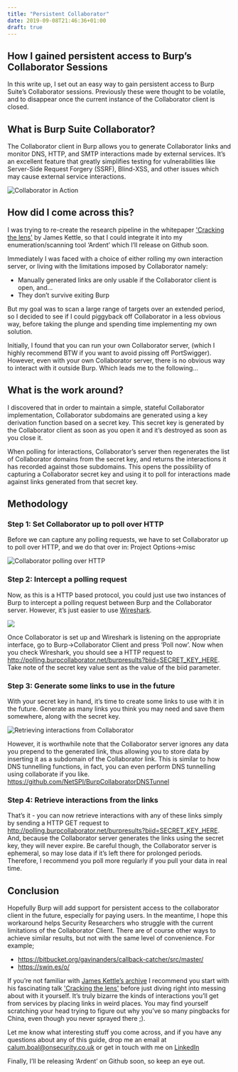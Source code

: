 ```yaml
---
title: "Persistent Collaborator"
date: 2019-09-08T21:46:36+01:00
draft: true
---
```


## How I gained persistent access to Burp’s Collaborator Sessions
In this write up, I set out an easy way to gain persistent access to Burp Suite’s Collaborator sessions. Previously these were thought to be volatile, and to disappear once the current instance of the Collaborator client is closed. 

## What is Burp Suite Collaborator?
The Collaborator client in Burp allows you to generate Collaborator links and monitor DNS, HTTP, and SMTP interactions made by external services. It’s an excellent feature that greatly simplifies testing for vulnerabilities like Server-Side Request Forgery (SSRF), Blind-XSS, and other issues which may cause external service interactions.

![Collaborator in Action](/img/collaborator.png)

## How did I come across this?
I was trying to re-create the research pipeline in the whitepaper ['Cracking the lens'](https://portswigger.net/blog/cracking-the-lens-targeting-https-hidden-attack-surface)
by James Kettle, so that I could integrate it into my enumeration/scanning tool ‘Ardent’ which I’ll release on Github soon.

Immediately I was faced with a choice of either rolling my own interaction server, or living with the limitations imposed by Collaborator namely:
- Manually generated links are only usable if the Collaborator client is open, and…
- They don’t survive exiting Burp

But my goal was to scan a large range of targets over an extended period, so I decided to see if I could piggyback off Collaborator in a less obvious way, before taking the plunge and spending time implementing my own solution.

Initially, I found that you can run your own Collaborator server, (which I highly recommend BTW if you want to avoid pissing off PortSwigger). However, even with your own Collaborator server, there is no obvious way to interact with it outside Burp. Which leads me to the following…

## What is the work around?
I discovered that in order to maintain a simple, stateful Collaborator implementation, Collaborator subdomains are generated using a key derivation function based on a secret key. This secret key is generated by the Collaborator client as soon as you open it and it’s destroyed as soon as you close it.

When polling for interactions, Collaborator’s server then regenerates the list of Collaborator domains from the secret key, and returns the interactions it has recorded against those subdomains. This opens the possibility of capturing a Collaborator secret key and using it to poll for interactions made against links generated from that secret key.

## Methodology
### Step 1: Set Collaborator up to poll over HTTP
Before we can capture any polling requests, we have to set Collaborator up to poll over HTTP, and we do that over in: Project Options->misc

![Collaborator polling over HTTP](/img/collaborator_http_polling.png) 
### Step 2: Intercept a polling request
Now, as this is a HTTP based protocol, you could just use two instances of Burp to intercept a polling request between Burp and the Collaborator server. However, it’s just easier to use [Wireshark](https://www.wireshark.org/).


<img src="/img/collaborator_wireshark.png" style="max-width:70%; max-height:70%">

Once Collaborator is set up and Wireshark is listening on the appropriate interface, go to Burp->Collaborator Client and press ‘Poll now’. Now when you check Wireshark, you should see a HTTP request to http://polling.burpcollaborator.net/burpresults?biid=SECRET_KEY_HERE.
Take note of the secret key value sent as the value of the biid parameter.

### Step 3: Generate some links to use in the future
With your secret key in hand, it’s time to create some links to use with it in the future. Generate as many links you think you may need and save them somewhere, along with the secret key.

![Retrieving interactions from Collaborator](/img/collaborator_interactions.png)

However, it is worthwhile note that the Collaborator server ignores any data you prepend to the generated link, thus allowing you to store data by inserting it as a subdomain of the Collaborator link. This is similar to how DNS tunnelling functions, in fact, you can even perform DNS tunnelling using collaborate if you like. https://github.com/NetSPI/BurpCollaboratorDNSTunnel

### Step 4: Retrieve interactions from the links
That’s it - you can now retrieve interactions with any of these links simply by sending a HTTP GET request to http://polling.burpcollaborator.net/burpresults?biid=SECRET_KEY_HERE. And, because the Collaborator server generates the links using the secret key, they will never expire. Be careful though, the Collaborator server is ephemeral, so may lose data if it’s left there for prolonged periods. Therefore, I recommend you poll more regularly if you pull your data in real time.

## Conclusion
Hopefully Burp will add support for persistent access to the collaborator client in the future, especially for paying users. In the meantime, I hope this workaround helps Security Researchers who struggle with the current limitations of the Collaborator Client. There are of course other ways to achieve similar results, but not with the same level of convenience. For example;
- https://bitbucket.org/gavinanders/callback-catcher/src/master/
- https://swin.es/o/

If you’re not familiar with [James Kettle’s archive](https://www.skeletonscribe.net/) I recommend you start with his fascinating talk ['Cracking the lens'](https://www.youtube.com/watch?v=zP4b3pw94s0) before just diving right into messing about with it yourself. It’s truly bizarre the kinds of interactions you’ll get from services by placing links in weird places. You may find yourself scratching your head trying to figure out why you’ve so many pingbacks for China, even though you never sprayed there ;).

Let me know what interesting stuff you come across, and if you have any questions about any of this guide, drop me an email at calum.boal@onsecurity.co.uk or get in touch with me on [LinkedIn](https://www.linkedin.com/in/calum-boal-039854105)

Finally, I’ll be releasing ‘Ardent’ on Github soon, so keep an eye out.
